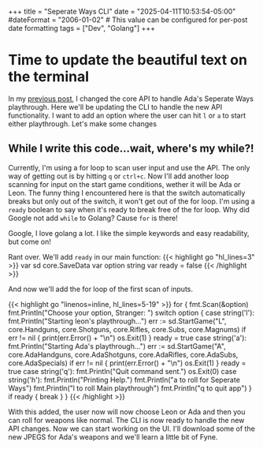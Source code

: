 +++
title = "Seperate Ways CLI"
date = "2025-04-11T10:53:54-05:00"
#dateFormat = "2006-01-02" # This value can be configured for per-post date formatting
tags = ["Dev", "Golang"]
+++

# Time to update the beautiful text on the terminal

In my [previous post](./seperate-ways.md), I changed the core API to handle Ada's Seperate Ways playthrough. Here we'll be updating the CLI to handle the new API functionality. I want to add an option where the user can hit `l` or `a` to start either playthrough. Let's make some changes

## While I write this code...wait, where's my while?! 

Currently, I'm using a for loop to scan user input and use the API. The only way of getting out is by hitting `q` or `ctrl+c`. Now I'll add another loop scanning for input on the start game conditions, wether it will be Ada or Leon. The funny thing I encountered here is that the switch automatically breaks but only out of the switch, it won't get out of the for loop. I'm using a `ready` boolean to say when it's ready to break free of the for loop. Why did Google not add `while` to Golang? Cause `for` is there! 

Google, I love golang a lot. I like the simple keywords and easy readability, but come on! 

Rant over. We'll add `ready` in our main function:
{{< highlight go "hl_lines=3" >}}
	var sd core.SaveData
	var option string
	var ready = false
{{< /highlight >}}


And now we'll add the for loop of the first scan of inputs. 

{{< highlight go "linenos=inline, hl_lines=5-19" >}}
	for {
		fmt.Scan(&option)
		fmt.Println("Choose your option, Stranger: ")
		switch option {
		case string('l'):
			fmt.Println("Starting leon's playthrough...")
			err := sd.StartGame("L", core.Handguns, core.Shotguns, core.Rifles, core.Subs, core.Magnums)
			if err != nil {
				print(err.Error() + "\n")
				os.Exit(1)
			}
			ready = true
		case string('a'):
			fmt.Println("Starting Ada's playthrough...")
			err := sd.StartGame("A", core.AdaHandguns, core.AdaShotguns, core.AdaRifles, core.AdaSubs, core.AdaSpecials)
			if err != nil {
				print(err.Error() + "\n")
				os.Exit(1)
			}
			ready = true
		case string('q'):
			fmt.Println("Quit command sent.")
			os.Exit(0)
		case string('h'):
			fmt.Println("Printing Help.")
			fmt.Println("a to roll for Seperate Ways")
			fmt.Println("l to roll Main playthrough")
			fmt.Println("q to quit app")
		}
		if ready {
			break
		}
	}
{{< /highlight >}}

With this added, the user now will now choose Leon or Ada and then you can roll for weapons like normal. The CLI is now ready to handle the new API changes. Now we can start working on the UI. I'll download some of the new JPEGS for Ada's weapons and we'll learn a little bit of Fyne. 

